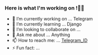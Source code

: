 ### Here is what I'm working on !✌🏻



- 🔭 I’m currently working on ... Telegram
- 🌱 I’m currently learning ... Django
- 👯 I’m looking to collaborate on ...
- 💬 Ask me about ... Anything
- 📫 How to reach me: ... [Telegram_ID](@parsa_mohamad361)
- ⚡ Fun fact: ...

